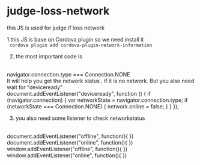 # judge-loss-network
this JS is used for judge if loss network

1.this JS is base on Cordova plugin so we need install it 
<br/>
<code>
  cordova plugin add cordova-plugin-network-information
</code>
<br/>

2. the most important code is 
<br>
  navigator.connection.type === Connection.NONE
</br>
It will help you get the network status , if it is no network.
But you also need wait for "deviceready"
<br>
    document.addEventListener("deviceready", function () {
      if (navigator.connection) {
          var networkState = navigator.connection.type;
          if (networkState === Connection.NONE) {
              network.online = false;
          }
      }
  });
</br>

3. you also need some listener to check networkstatus
<br>
document.addEventListener("offline", function(){
})
document.addEventListener("online", function(){
})
window.addEventListener("offline", function(){
})
window.addEventListener("online", function(){
})
</br>
